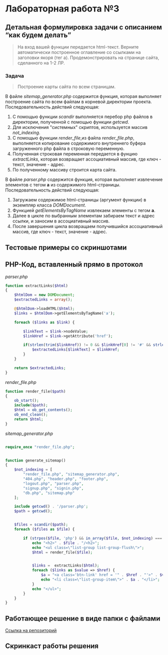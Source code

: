 # Лабораторная работа №3

## Детальная формулировка задачи с описанием “как будем делать”

> На вход вашей функции передается html-текст. Верните автоматически построенное оглавление со ссылками на заголовки якоря (тег a). Продемонстрировать на странице сайта, сделанного  на 1-2 ЛР.
### Задача
> Построение карты сайта по всем страницам.

В файле *sitemap_generator.php* содержится функция, которая выполняет построение сайта по всем файлам в корневой директории проекта.
Последовательность действий следующая:

1. С помощью функции *scandir* выполняется перебор php файлов в директории, полученной с помощью функции *getcwd*.
2. Для исключения "системных" скриптов, используется массив *not_indexing*.
3. С помощью функции *render_file*,из файла *render_file.php*, выполняется копирование содержимого внутреннего буфера загруженного php файла в строковую переменную.
4. Полученная строковая переменная передается в фунцию *extractLinks*, которая возвращает ассоциативный массив, где ключ - текст, значение - адрес.
5. По полученному массиву строится карта сайта.

 

В файле *parser.php* содержится функция, которая выполняет извлечение элементов с тегом **а** из содержимого html-страницы. Последовательность действий следующая:

1. Загружаем содержимое html-страницы (аргумент функции) в экземпляр класса *DOMDocument*.
2. Функцией *getElementsByTagName* извлекаем элементы с тегом **а**.
3. Далее в цикле по выбранным элементам забираем текст и адрес ссылки, и заносим в ассоциативный массив.
4. После завершения цикла возвращаем получившийся ассоциативный массив, где ключ - текст, значение - адрес.

## Тестовые примеры со скриншотами



## PHP-Код, вставленный прямо в протокол

*parser.php*

```php
function extractLinks($html)
{
    $htmlDom = new DOMDocument;
    $extractedLinks = array();

    @$htmlDom->loadHTML($html);
    $links = $htmlDom->getElementsByTagName('a');

    foreach ($links as $link) {

        $linkText = $link->nodeValue;
        $linkHref = $link->getAttribute('href');

        if(strlen(trim($linkHref)) != 0 && $linkHref[0] != '#' && strlen(trim($linkText)) != 0) {
            $extractedLinks[$linkText] = $linkHref;
        }        
    }

    return $extractedLinks;
}

```

*render_file.php*

```php
function render_file($path)
{
    ob_start();
    include($path);
    $html = ob_get_contents();
    ob_end_clean();
    return $html;
}

```

*sitemap_generator.php*

```php

require_once "render_file.php";


function generate_sitemap()
{
    $not_indexing = [
        "render_file.php", "sitemap_generator.php",
        "404.php", "header.php", "footer.php",
        "logout.php", "parser.php",
        "signup.php", "signin.php",
        "db.php", "sitemap.php"
    ];

    include getcwd() . '/parser.php';
    $path = getcwd();


    $files = scandir($path);
    foreach ($files as $file) {

        if (strpos($file, 'php') && in_array($file, $not_indexing) === false) {
            echo "<h2>" . $file . "/<h2>";
            echo "<ul class=\"list-group list-group-flush\">";
            $html = render_file($file);


            $links =  extractLinks($html);
            foreach ($links as $value => $href) {
                $a = "<a class='btn-link' href = '" . $href . "'>" . $value . "</a>";
                echo "<li class=\"list-group-item\">" . $a . "</li>";
            }
            echo "</ul>";
        }
    }
}

```
## Работающее решение в виде папки с файлами

[Ссылка на репозиторий](https://github.com/book-e-shop/book-e-shop)

## Скринкаст работы решения

<!-- <video autoplay muted  loop width="800" height="450" src = "videos/lab2/1.mp4"></video>
